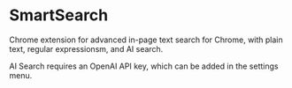 # SmartSearch 
Chrome extension for advanced in-page text search for Chrome, with plain text, regular expressionsm, and AI search. 

AI Search requires an OpenAI API key, which can be added in the settings menu.
